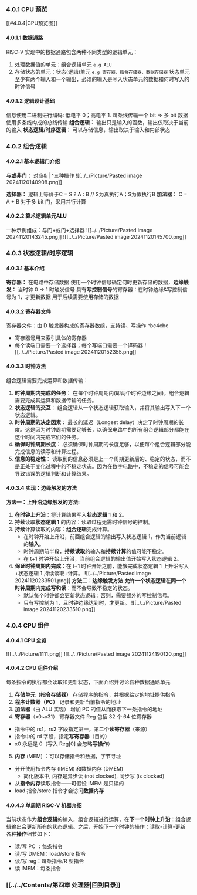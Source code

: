 ### 4.0.1 CPU 预览
[[#4.0.4|CPU预览图]]
#### 4.0.1.1 数据通路
RISC-V 实现中的数据通路包含两种不同类型的逻辑单元：
1. 处理数据值的单元：组合逻辑单元 `e.g ALU`
2. 存储状态的单元：状态(逻辑)单元 `e.g 寄存器，指令存储器，数据存储器`
	状态单元至少有两个输入和一个输出，必须的输入是写入状态单元的数据和何时写入的时钟信号
#### 4.0.1.2 逻辑设计基础
信息使用二进制进行编码: 低电平 0；高电平 1.
每条线传输一个 bit $\Rightarrow$ 多 bit 数据使用多条线构成的总线传输
**组合逻辑：** 输出只是输入的函数，输出仅取决于当前的输入
**状态逻辑/时序逻辑：** 可以存储信息，输出取决于输入和内部状态
### 4.0.2 组合逻辑
#### 4.0.2.1 基本逻辑门介绍
**与或非门：** 对应& | ^三种操作
![[../../Picture/Pasted image 20241120140908.png]]

**选择器：** 逻辑上等价于C = S ? A : B	// S为真执行A；S为假执行B
**加法器：** C = A + B
对于多 bit 门，采用并行计算
#### 4.0.2.2 算术逻辑单元ALU
一种示例组成：与门+或门+选择器
![[../../Picture/Pasted image 20241120143245.png]]
![[../../Picture/Pasted image 20241120145700.png]]

### 4.0.3 状态逻辑/时序逻辑
#### 4.0.3.1 基本介绍
**寄存器：** 在电路中存储数据
使用一个时钟信号确定何时更新存储的数据，**边缘触发：** 当时钟 0 $\rightarrow$ 1 时触发信号
具有**写控制信号**的寄存器：在时钟边缘&写控制信号为 1，才更新数据
用于后续需要使用存储的数据
#### 4.0.3.2 寄存器文件
寄存器文件：由 D 触发器构成的寄存器数组，支持读、写操作  ^bc4cbe
- 寄存器号用来索引具体的寄存器
- 每个读端口需要一个选择器；每个写端口需要一个译码器
![[../../Picture/Pasted image 20241120152355.png]]
#### 4.0.3.3 时钟方法
组合逻辑需要完成运算和数据传输：
1. **时钟周期内完成的任务**：
 在每个时钟周期内(即两个时钟边缘之间)，组合逻辑需要完成其运算和数据传输的任务。
2. **状态逻辑的交互**：
组合逻辑从一个状态逻辑获取输入，并将其输出写入下一个状态逻辑。
3. **时钟周期的决定因素**：
最长的延迟（Longest delay）决定了时钟周期的长度。这是因为时钟周期需要足够长，以确保电路中的所有组合逻辑部分都能在这个时间内完成它们的任务。
4. **确保时钟周期长度**：
必须确保时钟周期的长度足够，以便每个组合逻辑部分能完成信息的读写和计算过程。
5. **信息的稳定性**：
读取到的信息必须是上一个周期更新后的、稳定的状态，而不是正处于变化过程中的不稳定状态。因为在数字电路中，不稳定的信号可能会导致错误的逻辑判断和计算结果。
#### 4.0.3.4 实现：边缘触发的方法
**方法一：上升沿边缘触发的方法:**
1. **在时钟上升沿**：将计算结果写入**状态逻辑** 1 和 2。
2. **持续**读取**状态逻辑 1** 的内容：读取过程无需时钟信号的控制。
3. **持续**计算读取的内容：**组合逻辑**完成计算。
   - 在时钟开始上升沿，前面组合逻辑的输出写入状态逻辑 1，作为当前逻辑的**输入**。
   - 时钟周期前半段，**持续读取**的输入和**持续计算**的值可能不稳定。
   - 在 t+1 时钟开始上升沿，当前组合逻辑的输出值开始写入状态逻辑 2。
4. **保证时钟周期内完成**：在 t+1 时钟开始之前，能够完成状态逻辑 1 上升沿写入+状态逻辑 1 持续读取+计算。
![[../../Picture/Pasted image 20241120233501.png]]
**方法二：边缘触发方法**
**允许一个状态逻辑在同一个时钟周期内完成写和读**：而不会导致不稳定的状态。
   - 默认每个时钟都会更新状态逻辑；否则，需要额外的写控制信号。
   - 只有写控制为 1，且时钟边缘达到时，才更新。
![[../../Picture/Pasted image 20241120233510.png]]





### 4.0.4 CPU 组件
#### 4.0.4.1 CPU 全览
![[../../Picture/1111.png]]
![[../../Picture/Pasted image 20241124190120.png]]
#### 4.0.4.2 CPU 组件介绍
每条指令的执行都会读取和更新状态，下面介绍并讨论各种数据通路单元
1. **存储单元（指令存储器）**
存储程序的指令，并根据给定的地址提供指令
 2. **程序计数器（PC）**
记录和更新当前指令的地址
3. **加法器**（由 ALU 实现）
增加 PC 的值从而获取下一条指令的地址
4. **寄存器**（x0~x31）
寄存器文件 Reg 包括 32 个 64 位寄存器
- 指令中的 rs1，rs2 字段指定第一，第二个**读寄存器**（来源）
- 指令中的 rd 字段，指定**写寄存器**（目的）
- x0 永远是 0（写入 Reg\[0] 会忽略**写操作**）
5. **内存** (MEM) ：可以存储指令和数据，字节寻址 
- 分开使用指令内存 (IMEM) 和数据内存 (DMEM) 
	- 简化版本中, 内存是异步读 (not clocked), 同步写 (is clocked)
- 从**指令内存**读取指令——可假设 IMEM 是只读的 
- load 指令/store 指令才会访问**数据内存**
#### 4.0.4.3 单周期 RISC-V 机器介绍
当前状态作为**组合逻辑**的输入，组合逻辑进行运算，在**下一个时钟上升沿**：组合逻辑输出会更新所有的状态逻辑。之后，开始下一个时钟的操作：读取-计算-更新
各种**操作**细节如下：
- 读/写 PC ：每条指令 
- 读/写 DMEM：load/store 指令 
- 读/写 reg：每条指令/R 型指令 
- 读 IMEM：每条指令

### [[../../Contents/第四章 处理器|回到目录]]